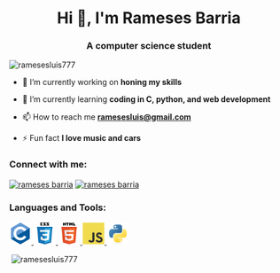 <h1 align="center">Hi 👋, I'm Rameses Barria</h1>
<h3 align="center">A computer science student</h3>

<p align="left"> <img src="https://komarev.com/ghpvc/?username=ramesesluis777&label=Profile%20views&color=0e75b6&style=flat" alt="ramesesluis777" /> </p>

- 🔭 I’m currently working on **honing my skills**

- 🌱 I’m currently learning **coding in C, python, and web development**

- 📫 How to reach me **ramesesluis@gmail.com**

- ⚡ Fun fact **I love music and cars**

<h3 align="left">Connect with me:</h3>
<p align="left">
<a href="https://linkedin.com/in/rameses barria" target="blank"><img align="center" src="https://raw.githubusercontent.com/rahuldkjain/github-profile-readme-generator/master/src/images/icons/Social/linked-in-alt.svg" alt="rameses barria" height="30" width="40" /></a>
<a href="https://fb.com/rameses barria" target="blank"><img align="center" src="https://raw.githubusercontent.com/rahuldkjain/github-profile-readme-generator/master/src/images/icons/Social/facebook.svg" alt="rameses barria" height="30" width="40" /></a>
</p>

<h3 align="left">Languages and Tools:</h3>
<p align="left"> <a href="https://www.cprogramming.com/" target="_blank" rel="noreferrer"> <img src="https://raw.githubusercontent.com/devicons/devicon/master/icons/c/c-original.svg" alt="c" width="40" height="40"/> </a> <a href="https://www.w3schools.com/css/" target="_blank" rel="noreferrer"> <img src="https://raw.githubusercontent.com/devicons/devicon/master/icons/css3/css3-original-wordmark.svg" alt="css3" width="40" height="40"/> </a> <a href="https://www.w3.org/html/" target="_blank" rel="noreferrer"> <img src="https://raw.githubusercontent.com/devicons/devicon/master/icons/html5/html5-original-wordmark.svg" alt="html5" width="40" height="40"/> </a> <a href="https://developer.mozilla.org/en-US/docs/Web/JavaScript" target="_blank" rel="noreferrer"> <img src="https://raw.githubusercontent.com/devicons/devicon/master/icons/javascript/javascript-original.svg" alt="javascript" width="40" height="40"/> </a> <a href="https://www.python.org" target="_blank" rel="noreferrer"> <img src="https://raw.githubusercontent.com/devicons/devicon/master/icons/python/python-original.svg" alt="python" width="40" height="40"/> </a> </p>

<p>&nbsp;<img align="center" src="https://github-readme-stats.vercel.app/api?username=ramesesluis777&show_icons=true&locale=en" alt="ramesesluis777" /></p>
